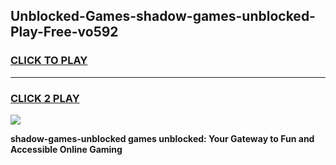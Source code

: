 
## Unblocked-Games-shadow-games-unblocked-Play-Free-vo592
<h3>
<a href="https://premium76.site?title=shadow-games-unblocked&ref=12A">CLICK TO PLAY</a></h3>
<hr>

<h3>
<a href="https://premium76.site?title=shadow-games-unblocked&ref=12A">CLICK 2 PLAY</a>
  
</h3>

<a href="https://premium76.site?title=shadow-games-unblocked&ref=12A"><img src="https://clearcache.store/games.png"></a>


**shadow-games-unblocked games unblocked: Your Gateway to Fun and Accessible Online Gaming**
